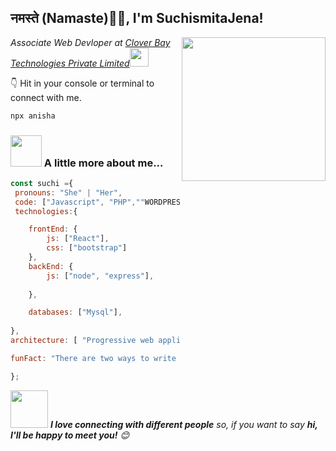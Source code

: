 <h2>नमस्ते (Namaste)🙏🏻, I'm SuchismitaJena! </h2>
<img align='right' src="https://thumbs.dreamstime.com/b/woman-laptop-studying-working-concept-table-books-lamp-coffee-cup-vector-illustration-flat-style-154613128.jpg" width="230">
<p><em>Associate Web Devloper at <a href="https://smithksolutions.com/" target="_blank">Clover Bay Technologies Private Limited</a><img src="https://media.giphy.com/media/WUlplcMpOCEmTGBtBW/giphy.gif" width="30"> 
</em></p>

👇 Hit in your console or terminal to connect with me.

```bash
npx anisha
```

### <img src="https://media.giphy.com/media/VgCDAzcKvsR6OM0uWg/giphy.gif" width="50"> A little more about me...  

```javascript
const suchi ={
 pronouns: "She" | "Her", 
 code: ["Javascript", "PHP",""WORDPRESS, "CSS", "HTMl"], 
 technologies:{

    frontEnd: {
        js: ["React"],
        css: ["bootstrap"]
    },
    backEnd: {
        js: ["node", "express"],
      
    },

    databases: ["Mysql"],
   
},
architecture: [ "Progressive web applications", "Single page applications"],

funFact: "There are two ways to write error-free programs; only the third one works"

};

```

<img src="https://media.giphy.com/media/LnQjpWaON8nhr21vNW/giphy.gif" width="60"> <em><b>I love connecting with different people</b> so, if you want to say <b>hi, I'll be happy to meet you!</b> 😊</em>


```
